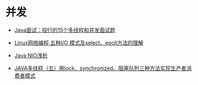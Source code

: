 并发
=======

- [Java面试：投行的15个多线程和并发面试题](http://www.importnew.com/29562.html)
- [Linux网络编程 五种I/O 模式及select、epoll方法的理解](http://zacharyhu.org/?p=401)
- [Java NIO浅析](https://tech.meituan.com/nio.html)

- [JAVA多线程（五）用lock、synchronized、阻塞队列三种方法实现生产者消费者模式](https://blog.csdn.net/antony9118/article/details/51500278)
